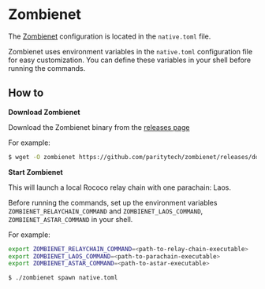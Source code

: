 # Zombienet

The [Zombienet](https://github.com/paritytech/zombienet) configuration is located in the `native.toml` file.

Zombienet uses environment variables in the `native.toml` configuration file for easy customization. You can define these variables in your shell before running the commands. 

## How to

**Download Zombienet**

Download the Zombienet binary from the [releases page](https://github.com/paritytech/zombienet/releases)

For example:

```sh
$ wget -O zombienet https://github.com/paritytech/zombienet/releases/download/v1.3.106/zombienet-linux-x64 && chmod +x zombienet
```

**Start Zombienet**

This will launch a local Rococo relay chain with one parachain: Laos.

Before running the commands, set up the environment variables `ZOMBIENET_RELAYCHAIN_COMMAND` and `ZOMBIENET_LAOS_COMMAND`, `ZOMBIENET_ASTAR_COMMAND` in your shell. 

For example:

```sh
export ZOMBIENET_RELAYCHAIN_COMMAND=<path-to-relay-chain-executable>
export ZOMBIENET_LAOS_COMMAND=<path-to-parachain-executable>
export ZOMBIENET_ASTAR_COMMAND=<path-to-astar-executable>
```

```sh
$ ./zombienet spawn native.toml
```

